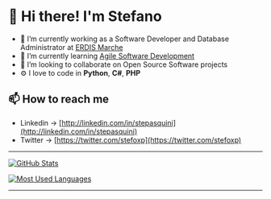 # 👋 Hi there! I'm Stefano

<!--
**stefoxp/stefoxp** is a ✨ _special_ ✨ repository because its `README.md` (this file) appears on your GitHub profile.

Here are some ideas to get you started:

- 🤔 I’m looking for help with ...
- 💬 Ask me about ...
- 😄 Pronouns: ...
- ⚡ Fun fact: ...
-->

- 🔭 I’m currently working as a Software Developer and Database Administrator at [ERDIS Marche](https://erdis.it/)
- 🌱 I’m currently learning [Agile Software Development](https://agilemanifesto.org/)
- 👯 I’m looking to collaborate on Open Source Software projects
- ⚙️ I love to code in **Python**, **C#**, **PHP**

## 📫 How to reach me

- Linkedin -> [http://linkedin.com/in/stepasquini](http://linkedin.com/in/stepasquini)
- Twitter -> [https://twitter.com/stefoxp](https://twitter.com/stefoxp)

---

[![GitHub Stats](https://github-readme-stats.vercel.app/api?username=stefoxp&show_icons=true&theme=gruvbox&count_private=true)](https://github.com/anuraghazra/github-readme-stats)

[![Most Used Languages](https://github-readme-stats.vercel.app/api/top-langs/?username=stefoxp&layout=compact&show_icons=true&theme=gruvbox&exclude_repo=head-first-design-patterns,growing-object-oriented-software,knowledge,patchwork)](https://github.com/anuraghazra/github-readme-stats)

---

